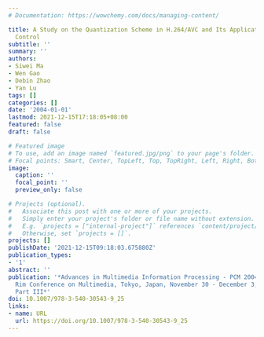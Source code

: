 ```yaml
---
# Documentation: https://wowchemy.com/docs/managing-content/

title: A Study on the Quantization Scheme in H.264/AVC and Its Application to Rate
  Control
subtitle: ''
summary: ''
authors:
- Siwei Ma
- Wen Gao
- Debin Zhao
- Yan Lu
tags: []
categories: []
date: '2004-01-01'
lastmod: 2021-12-15T17:18:05+08:00
featured: false
draft: false

# Featured image
# To use, add an image named `featured.jpg/png` to your page's folder.
# Focal points: Smart, Center, TopLeft, Top, TopRight, Left, Right, BottomLeft, Bottom, BottomRight.
image:
  caption: ''
  focal_point: ''
  preview_only: false

# Projects (optional).
#   Associate this post with one or more of your projects.
#   Simply enter your project's folder or file name without extension.
#   E.g. `projects = ["internal-project"]` references `content/project/deep-learning/index.md`.
#   Otherwise, set `projects = []`.
projects: []
publishDate: '2021-12-15T09:18:03.675880Z'
publication_types:
- '1'
abstract: ''
publication: '*Advances in Multimedia Information Processing - PCM 2004, 5th Pacific
  Rim Conference on Multimedia, Tokyo, Japan, November 30 - December 3, 2004, Proceedings,
  Part III*'
doi: 10.1007/978-3-540-30543-9_25
links:
- name: URL
  url: https://doi.org/10.1007/978-3-540-30543-9_25
---
```

